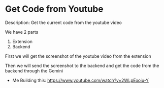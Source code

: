 # Get Code from Youtube

Description: Get the current code from the youtube video

We have 2 parts

1. Extension
2. Backend

First we will get the screenshot of the youtube video from the extension

Then we will send the screenshot to the backend and get the code from the backend through the Gemini

- Me Building this: https://www.youtube.com/watch?v=2WLpExoiu-Y
